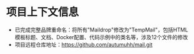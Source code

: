 # 项目上下文信息

- 已完成完整品牌重命名：将所有"Maildrop"修改为"TempMail"，包括HTML模板标题、文档、Docker配置、代码示例中的类名等，涉及12个文件的修改
- 项目远程仓库地址：https://github.com/autumuhh/mail.git
